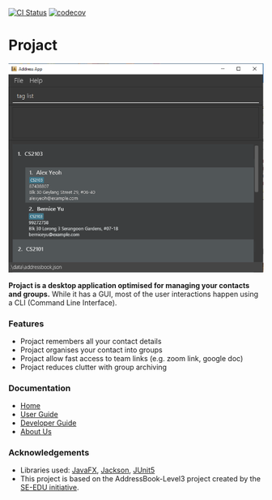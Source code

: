 [![CI Status](https://github.com/AY2021S1-CS2103T-T17-4/tp/workflows/Java%20CI/badge.svg)](https://github.com/AY2021S1-CS2103T-T17-4/tp/actions?query=workflow%3A%22Java+CI%22)
[![codecov](https://codecov.io/gh/AY2021S1-CS2103T-T17-4/tp/branch/master/graph/badge.svg)](https://codecov.io/gh/AY2021S1-CS2103T-T17-4/tp)

# Projact

![Ui](docs/images/Ui.png)

**Projact is a desktop application optimised for managing your contacts and groups.** While it has a GUI, most of the user interactions happen using a CLI (Command Line Interface).

### Features

* Projact remembers all your contact details
* Projact organises your contact into groups
* Projact allow fast access to team links (e.g. zoom link, google doc)
* Projact reduces clutter with group archiving

### Documentation

* [Home](https://ay2021s1-cs2103t-t17-4.github.io/tp/)
* [User Guide](https://ay2021s1-cs2103t-t17-4.github.io/tp/UserGuide.html)
* [Developer Guide](https://ay2021s1-cs2103t-t17-4.github.io/tp/DeveloperGuide.html)
* [About Us](https://ay2021s1-cs2103t-t17-4.github.io/tp/AboutUs.html)

### Acknowledgements
* Libraries used: [JavaFX](https://openjfx.io/), [Jackson](https://github.com/FasterXML/jackson), [JUnit5](https://github.com/junit-team/junit5)
* This project is based on the AddressBook-Level3 project created by the [SE-EDU initiative](https://se-education.org).

